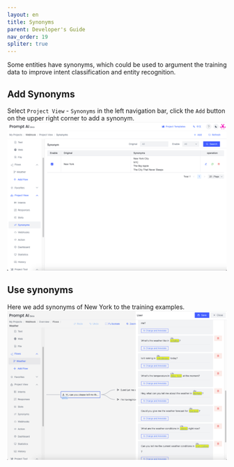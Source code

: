```yaml
---
layout: en
title: Synonyms
parent: Developer's Guide
nav_order: 19
spliter: true
---
```

Some entities have synonyms, which could be used to argument the training data to improve intent classification and entity recognition.  

## Add Synonyms
Select `Project View` - `Synonyms` in the left navigation bar, click the `Add` button on the upper right corner to add a synonym.
![synonyms-01.png](/assets/images/tutorial/synonym/synonyms-01.png)

## Use synonyms
Here we add synonyms of New York to the training examples.
![synonyms-02.png](/assets/images/tutorial/synonym/synonyms-02.png)
